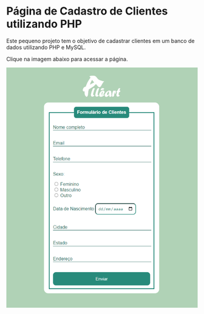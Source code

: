 # Página de Cadastro de Clientes utilizando PHP

Este pequeno projeto tem o objetivo de cadastrar clientes em um banco de dados utilizando PHP e MySQL.

Clique na imagem abaixo para acessar a página.

[![texto](https://github.com/allesantos/allesantos/blob/main/imagens/form-cadastro1.png)](http://alleform.000.pe/ "texto")


